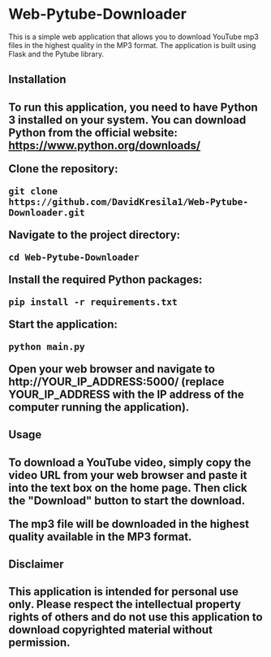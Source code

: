 # Web-Pytube-Downloader

This is a simple web application that allows you to download YouTube mp3 files in the highest quality in the MP3 format. The application is built using Flask and the Pytube library.

<h2>Installation<h2>

To run this application, you need to have Python 3 installed on your system. You can download Python from the official website: https://www.python.org/downloads/

Clone the repository:


    git clone https://github.com/DavidKresila1/Web-Pytube-Downloader.git

Navigate to the project directory:

    cd Web-Pytube-Downloader

Install the required Python packages:

    pip install -r requirements.txt

Start the application:

    python main.py

Open your web browser and navigate to http://YOUR_IP_ADDRESS:5000/ (replace YOUR_IP_ADDRESS with the IP address of the computer running the application).

<h2>Usage<h2>

To download a YouTube video, simply copy the video URL from your web browser and paste it into the text box on the home page. Then click the "Download" button to start the download.

The mp3 file will be downloaded in the highest quality available in the MP3 format.
<h2>Disclaimer<h2>

This application is intended for personal use only. Please respect the intellectual property rights of others and do not use this application to download copyrighted material without permission.
